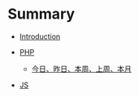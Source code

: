 # Summary

* [Introduction](README.md)

* [PHP](./content/php/index.md)

  - [今日、昨日、本周、上周、本月](./content/php/start-end.md)

* [JS](./content/js/index.html)


